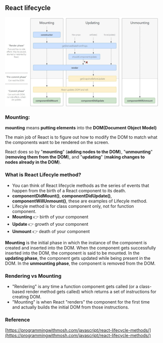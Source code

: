 ## React lifecycle

![](../../img/lifecycle.jpg)

### Mounting:

**mounting** means **putting elements** into the **DOM(Document Object Model)**

The main job of React is to figure out how to modify the DOM to match what the components want to be rendered on the screen.

React does so by "**mounting**" (**adding nodes to the DOM**), "**unmounting**" (**removing them from the DOM**), and "**updating**" (**making changes to nodes already in the DOM**).

### What is React Lifecyle method?

- You can think of React lifecycle methods as the series of events that happen from the birth of a React component to its death.
- **componentDidMount()**, **componentDidUpdate()**, **componentWillUnmount()**, these are examples of Lifecyle method.
- Lifecyle method is for class component only, not for function component.
- **Mounting** 👉 birth of your component
- **Update** 👉  growth of your component
- **Unmount** 👉  death of your component

**Mounting** is the initial phase in which the instance of the component is created and inserted into the DOM. When the component gets successfully inserted into the DOM, the component is said to be mounted. In the **updating phase**, the component gets updated while being present in the DOM. In the **unmounting phase**, the component is removed from the DOM.

### Rendering vs Mounting
- "Rendering" is any time a function component gets called (or a class-based render method gets called) which returns a set of instructions for creating DOM.
- "Mounting" is when React "renders" the component for the first time and actually builds the initial DOM from those instructions.

### Reference

[https://programmingwithmosh.com/javascript/react-lifecycle-methods/](https://programmingwithmosh.com/javascript/react-lifecycle-methods/)
